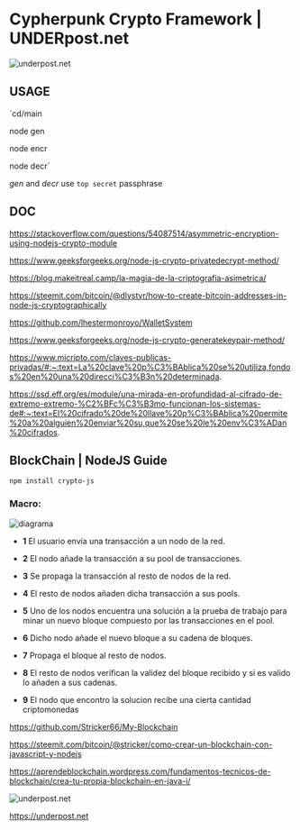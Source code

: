 # Cypherpunk Crypto Framework | UNDERpost.net


![underpost.net](https://1.bp.blogspot.com/-WxI-eBKcBS0/X0bOTxIcVRI/AAAAAAAAA2w/4Q0wlMp6CCQf5CcjfQARbvCkOARRPIQegCLcBGAsYHQ/s1600/ta.png)


## USAGE


`cd/main


node gen


node encr


node decr`


*gen* and *decr* use  `top secret` passphrase


## DOC


https://stackoverflow.com/questions/54087514/asymmetric-encryption-using-nodejs-crypto-module


https://www.geeksforgeeks.org/node-js-crypto-privatedecrypt-method/


https://blog.makeitreal.camp/la-magia-de-la-criptografia-asimetrica/


https://steemit.com/bitcoin/@dlystyr/how-to-create-bitcoin-addresses-in-node-js-cryptographically


https://github.com/lhestermonroyo/WalletSystem


https://www.geeksforgeeks.org/node-js-crypto-generatekeypair-method/


https://www.micripto.com/claves-publicas-privadas/#:~:text=La%20clave%20p%C3%BAblica%20se%20utiliza,fondos%20en%20una%20direcci%C3%B3n%20determinada.


https://ssd.eff.org/es/module/una-mirada-en-profundidad-al-cifrado-de-extremo-extremo-%C2%BFc%C3%B3mo-funcionan-los-sistemas-de#:~:text=El%20cifrado%20de%20llave%20p%C3%BAblica%20permite%20a%20alguien%20enviar%20su,que%20se%20le%20env%C3%ADan%20cifrados.





## BlockChain | NodeJS Guide


`npm install crypto-js`


### Macro:


![diagrama](https://aprendeblockchain.files.wordpress.com/2019/02/proceso.png)


- **1** El usuario envía una transacción a un nodo de la red.

- **2** El nodo añade la transacción a su pool de transacciones.

- **3** Se propaga la transacción al resto de nodos de la red.

- **4** El resto de nodos añaden dicha transacción a sus pools.

- **5** Uno de los nodos encuentra una solución a la prueba de trabajo para minar un nuevo bloque compuesto por las transacciones en el pool.

- **6** Dicho nodo añade el nuevo bloque a su cadena de bloques.

- **7** Propaga el bloque al resto de nodos.

- **8** El resto de nodos verifican la validez del bloque recibido y si es valido lo añaden a sus cadenas.

- **9** El nodo que encontro la solucion recibe una cierta cantidad criptomonedas


https://github.com/Stricker66/My-Blockchain


https://steemit.com/bitcoin/@stricker/como-crear-un-blockchain-con-javascript-y-nodejs


https://aprendeblockchain.wordpress.com/fundamentos-tecnicos-de-blockchain/crea-tu-propia-blockchain-en-java-i/


![underpost.net](https://underpost.net/underpost-social.jpg)


https://underpost.net
